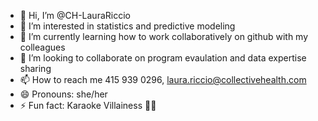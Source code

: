 - 👋 Hi, I’m @CH-LauraRiccio
- 👀 I’m interested in statistics and predictive modeling
- 🌱 I’m currently learning how to work collaboratively on github with my colleagues
- 💞️ I’m looking to collaborate on program evaulation and data expertise sharing
- 📫 How to reach me 415 939 0296, laura.riccio@collectivehealth.com
- 😄 Pronouns: she/her
- ⚡ Fun fact: Karaoke Villainess 👩‍🎤

<!---
CH-LauraRiccio/CH-LauraRiccio is a ✨ special ✨ repository because its `README.md` (this file) appears on your GitHub profile.
You can click the Preview link to take a look at your changes.
--->
